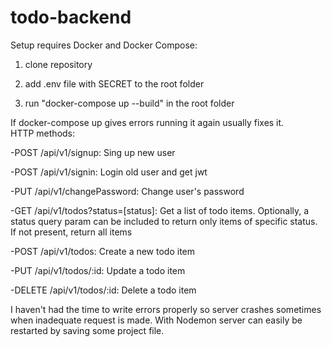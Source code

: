 # todo-backend

Setup requires Docker and Docker Compose:

1. clone repository

2. add .env file with SECRET to the root folder

3. run "docker-compose up --build" in the root folder

If docker-compose up gives errors running it again usually fixes it.
<br>
HTTP methods:

-POST /api/v1/signup: Sing up new user

-POST /api/v1/signin: Login old user and get jwt

-PUT /api/v1/changePassword: Change user's password

-GET /api/v1/todos?status=[status]: Get a list of todo items. Optionally, a status query param can be included to return only items of specific status. If not present, return all items

-POST /api/v1/todos: Create a new todo item

-PUT /api/v1/todos/:<zero-width space>id: Update a todo item

-DELETE /api/v1/todos/:<zero-width space>id: Delete a todo item

I haven't had the time to write errors properly so server crashes sometimes when inadequate request is made. With Nodemon server can easily be restarted by saving some project file.
